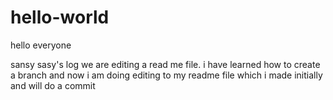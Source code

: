 # hello-world

hello everyone

sansy sasy's log
we are editing a read me file.
i have learned how to create a branch and now i am doing editing to my readme file which i made initially and will do a commit
